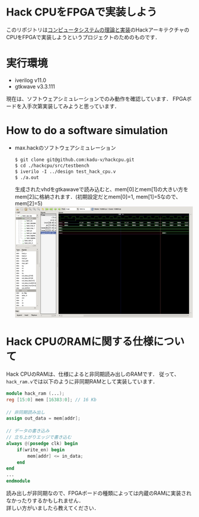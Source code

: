 # Hack CPUをFPGAで実装しよう
このリポジトリは[コンピュータシステムの理論と実装](https://www.oreilly.co.jp/books/9784873117126/)のHackアーキテクチャのCPUをFPGAで実装しようというプロジェクトのためのものです．

# 実行環境
- iverilog v11.0
- gtkwave  v3.3.111  

現在は、ソフトウェアシミュレーションでのみ動作を確認しています．
FPGAボードを入手次第実装してみようと思っています．

# How to do a software simulation
- max.hackのソフトウェアシミュレーション
    ```
    $ git clone git@github.com:kadu-v/hackcpu.git
    $ cd ./hackcpu/src/testbench
    $ iverilo -I ../design test_hack_cpu.v
    $ ./a.out
    ```
    生成されたvhdをgtkawaveで読み込むと、mem[0]とmem[1]の大きい方をmem[2]に格納されます．(初期設定だとmem[0]=1, mem[1]=5なので、mem[2]=5)
    ![max.png](https://github.com/kadu-v/hackcpu/blob/main/imgs/max.png)

# Hack CPUのRAMに関する仕様について
Hack CPUのRAMは、仕様によると非同期読み出しのRAMです．
従って、`hack_ram.v`では以下のように非同期RAMとして実装しています．
```verilog
module hack_ram (...);
reg [15:0] mem [16383:0]; // 16 Kb

// 非同期読み出し
assign out_data = mem[addr];

// データの書き込み
// 立ち上がりエッジで書き込む
always @(posedge clk) begin
    if(write_en) begin
        mem[addr] <= in_data;
    end
end
...
endmodule
```
読み出しが非同期なので、FPGAボードの種類によっては内蔵のRAMに実装されなかったりするかもしれません．  
詳しい方がいましたら教えてください．